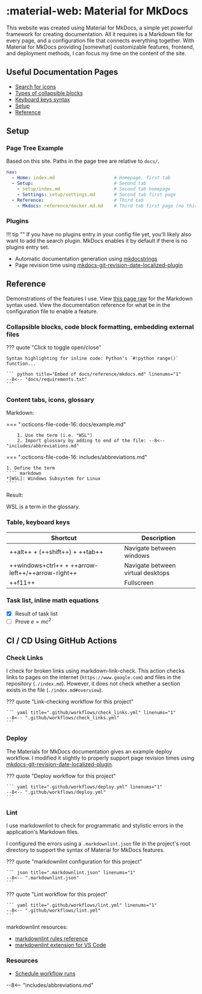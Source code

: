 # :material-web: Material for MkDocs

This website was created using Material for MkDocs, a simple yet powerful framework for creating documentation.
All it requires is a Markdown file for every page, and a configuration file that connects everything together.
With Material for MkDocs providing [somewhat] customizable features, frontend, and deployment methods,
I can focus my time on the content of the site.

## Useful Documentation Pages

- [Search for icons](https://squidfunk.github.io/mkdocs-material/reference/icons-emojis/#search)
- [Types of collapsible blocks](https://squidfunk.github.io/mkdocs-material/reference/admonitions/#supported-types)
- [Keyboard keys syntax](https://facelessuser.github.io/pymdown-extensions/extensions/keys/#extendingmodifying-key-map-index)
- [Setup](https://squidfunk.github.io/mkdocs-material/setup/changing-the-colors/)
- [Reference](https://squidfunk.github.io/mkdocs-material/reference/)

## Setup

### Page Tree Example

Based on this site. Paths in the page tree are relative to `docs/`.

``` yaml
nav:
  - Home: index.md                      # Homepage, first tab
  - Setup:                              # Second tab
    - setup/index.md                    # Second tab homepage
    - Settings: setup/settings.md       # Second tab first page
  - Reference:                          # Third tab
    - Mkdocs: reference/docker.md.md    # Third tab first page (no third tab homepage)
```

### Plugins

!!! tip ""
    If you have no plugins entry in your config file yet, you'll likely also want to add the search plugin.
    MkDocs enables it by default if there is no plugins entry set.

- Automatic documentation generation using [mkdocstrings](https://mkdocstrings.github.io/)
- Page revision time using [mkdocs-git-revision-date-localized-plugin](https://github.com/timvink/mkdocs-git-revision-date-localized-plugin)

## Reference

<!-- TODO: link to reference/mkdocs.md raw on GitHub -->
Demonstrations of the features I use. View [this page raw](`reference/mkdocs.md`) for the Markdown syntax used.
View the documentation reference for what be in the configuration file to enable a feature.

### Collapsible blocks, code block formatting, embedding external files

??? quote "Click to toggle open/close"

    Syntax highlighting for inline code: Python's `#!python range()` function...

    ``` python title="Embed of docs/reference/mkdocs.md" linenums="1"
    --8<-- "docs/requirements.txt"
    ```

### Content tabs, icons, glossary

Markdown:

=== ":octicons-file-code-16: docs/example.md"

        1. Use the term (i.e. "WSL")
        2. Import glossary by adding to end of the file: --8<-- "includes/abbreviations.md"

=== ":octicons-file-code-16: includes/abbreviations.md"

    1. Define the term
    ```` markdown
    *[WSL]: Windows Subsystem for Linux
    ````

Result:

WSL is a term in the glossary.

### Table, keyboard keys

| Shortcut     | Description                          |
| ----------- | ------------------------------------ |
| ++alt++ + (++shift++) + ++tab++ | Navigate between windows |
| ++windows+ctrl++ + ++arrow-left++/++arrow-right++ | Navigate between virtual desktops |
| ++f11++ | Fullscreen |

### Task list, inline math equations

- [x] Result of task list
- [ ] Prove $e=mc^2$

## CI / CD Using GitHub Actions

### Check Links

I check for broken links using markdown-link-check. This action checks links to pages on the internet
(`https://www.google.com`) and files in the repository (`./index.md`).
However, it does not check whether a section exists in the file (`./index.md#overview`).

??? quote "Link-checking workflow for this project"

    ``` yaml title=".github/workflows/check_links.yml" linenums="1"
    --8<-- ".github/workflows/check_links.yml"
    ```

### Deploy

The Materials for MkDocs documentation gives an example deploy workflow. I modified it slightly
to properly support page revision times using [mkdocs-git-revision-date-localized-plugin](#plugins).

??? quote "Deploy workflow for this project"

    ``` yaml title=".github/workflows/deploy.yml" linenums="1"
    --8<-- ".github/workflows/deploy.yml"
    ```

### Lint

I use markdownlint to check for programmatic and stylistic errors in the application's Markdown files.

I configured the errors using a `.markdownlint.json` file in the project's root directory to support
the syntax of Material for MkDocs features.

??? quote "markdownlint configuration for this project"

    ``` json title=".markdownlint.json" linenums="1"
    --8<-- ".markdownlint.json"
    ```

??? quote "Lint workflow for this project"

    ``` yaml title=".github/workflows/lint.yml" linenums="1"
    --8<-- ".github/workflows/lint.yml"
    ```

markdownlint resources:

- [markdownlint rules reference](https://github.com/DavidAnson/markdownlint/blob/v0.24.0/doc/Rules.md)
- [markdownlint extension for VS Code](https://marketplace.visualstudio.com/items?itemName=DavidAnson.vscode-markdownlint)

### Resources

- [Schedule workflow runs](https://docs.github.com/en/actions/learn-github-actions/events-that-trigger-workflows#scheduled-events)

--8<-- "includes/abbreviations.md"
